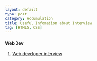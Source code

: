 ```yaml
---
layout: default
type: post
category: Accumulation
title: Useful Infomation about Interview
tag: [HTML5, CSS]
---
```


#### Web Dev  
 
1. [Web developer interview](http://h5bp.github.io/Front-end-Developer-Interview-Questions/)